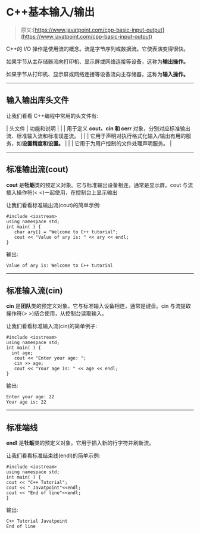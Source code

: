 # C++基本输入/输出

> 原文:[https://www.javatpoint.com/cpp-basic-input-output](https://www.javatpoint.com/cpp-basic-input-output)

C++的 I/O 操作是使用流的概念。流是字节序列或数据流。它使表演变得很快。

如果字节从主存储器流向打印机、显示屏或网络连接等设备，这称为**输出操作。**

如果字节从打印机、显示屏或网络连接等设备流向主存储器，这称为**输入操作。**

* * *

## 输入输出库头文件

让我们看看 C++编程中常用的头文件有:

| 头文件 | 功能和说明 |
| <iostream></iostream> | 用于定义 **cout、cin 和 cerr** 对象，分别对应标准输出流、标准输入流和标准误差流。 |
| <iomanip></iomanip> | 它用于声明对执行格式化输入/输出有用的服务，如**设置精度和设置。** |
| <fstream></fstream> | 它用于为用户控制的文件处理声明服务。 |

* * *

## 标准输出流(cout)

**cout** 是**牡蛎**类的预定义对象。它与标准输出设备相连，通常是显示屏。cout 与流插入操作符(< <)一起使用，在控制台上显示输出

让我们看看标准输出流(cout)的简单示例:

```
#include <iostream>
using namespace std;
int main( ) {
   char ary[] = "Welcome to C++ tutorial";
   cout << "Value of ary is: " << ary << endl;
}

```

输出:

```
Value of ary is: Welcome to C++ tutorial

```

* * *

## 标准输入流(cin)

**cin** 是**团队**类的预定义对象。它与标准输入设备相连，通常是键盘。cin 与流提取操作符(> >)结合使用，从控制台读取输入。

让我们看看标准输入流(cin)的简单例子:

```
#include <iostream>
using namespace std;
int main( ) {
  int age;
   cout << "Enter your age: ";
   cin >> age;
   cout << "Your age is: " << age << endl;
}

```

输出:

```
Enter your age: 22
Your age is: 22

```

* * *

## 标准端线

**endl** 是**牡蛎**类的预定义对象。它用于插入新的行字符并刷新流。

让我们看看标准结束线(endl)的简单示例:

```
#include <iostream>
using namespace std;
int main( ) {
cout << "C++ Tutorial";   
cout << " Javatpoint"<<endl; 
cout << "End of line"<<endl; 
} 

```

输出:

```
C++ Tutorial Javatpoint 
End of line

```